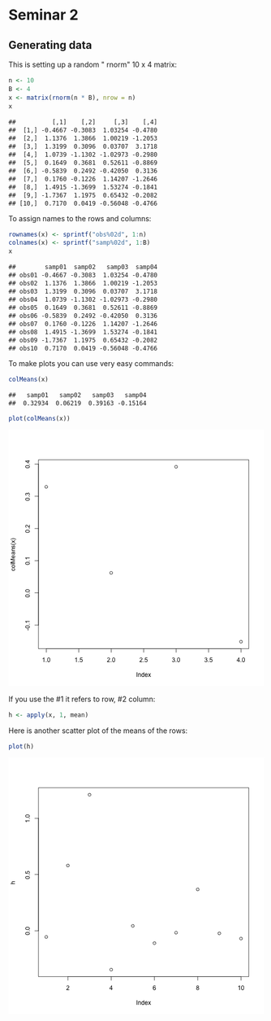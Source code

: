 Seminar 2
============================

Generating data
------------------

This is setting up a random " rnorm" 10 x 4 matrix:

```r
n <- 10
B <- 4
x <- matrix(rnorm(n * B), nrow = n)
x
```

```
##          [,1]    [,2]     [,3]    [,4]
##  [1,] -0.4667 -0.3083  1.03254 -0.4780
##  [2,]  1.1376  1.3866  1.00219 -1.2053
##  [3,]  1.3199  0.3096  0.03707  3.1718
##  [4,]  1.0739 -1.1302 -1.02973 -0.2980
##  [5,]  0.1649  0.3681  0.52611 -0.8869
##  [6,] -0.5839  0.2492 -0.42050  0.3136
##  [7,]  0.1760 -0.1226  1.14207 -1.2646
##  [8,]  1.4915 -1.3699  1.53274 -0.1841
##  [9,] -1.7367  1.1975  0.65432 -0.2082
## [10,]  0.7170  0.0419 -0.56048 -0.4766
```



To assign names to the rows and columns:

```r
rownames(x) <- sprintf("obs%02d", 1:n)
colnames(x) <- sprintf("samp%02d", 1:B)
x
```

```
##        samp01  samp02   samp03  samp04
## obs01 -0.4667 -0.3083  1.03254 -0.4780
## obs02  1.1376  1.3866  1.00219 -1.2053
## obs03  1.3199  0.3096  0.03707  3.1718
## obs04  1.0739 -1.1302 -1.02973 -0.2980
## obs05  0.1649  0.3681  0.52611 -0.8869
## obs06 -0.5839  0.2492 -0.42050  0.3136
## obs07  0.1760 -0.1226  1.14207 -1.2646
## obs08  1.4915 -1.3699  1.53274 -0.1841
## obs09 -1.7367  1.1975  0.65432 -0.2082
## obs10  0.7170  0.0419 -0.56048 -0.4766
```


To make plots you can use very easy commands: 


```r
colMeans(x)
```

```
##   samp01   samp02   samp03   samp04 
##  0.32934  0.06219  0.39163 -0.15164
```

```r
plot(colMeans(x))
```

![plot of chunk unnamed-chunk-3](figure/unnamed-chunk-3.png) 


If you use the #1 it refers to row, #2 column:

```r
h <- apply(x, 1, mean)
```


Here is another scatter plot of the means of the rows:

```r
plot(h)
```

![plot of chunk unnamed-chunk-5](figure/unnamed-chunk-5.png) 



